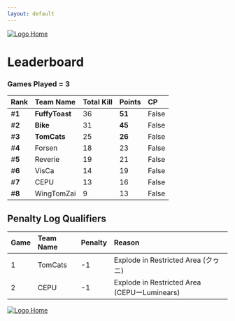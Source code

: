 ```yaml
---
layout: default
---
```


[ ![Logo](https://kanziebub.github.io/ProjectSEA/assets/images/bullet_rev.png) Home](https://kanziebub.github.io/ProjectSEA/)

# **Leaderboard**

### Games Played = 3

|  Rank  | Team Name             | Total Kill | **Points** | CP |
|:-------|:----------------------|:-----------|:-----------|:---|
| #**1** | **FuffyToast** | 36 | **51** | False | 
| #**2** | **Bike** | 31 | **45** | False | 
| #**3** | **TomCats** | 25 | **26** | False | 
| #**4** | Forsen | 18 | 23 | False | 
| #**5** | Reverie | 19 | 21 | False | 
| #**6** | VisCa | 14 | 19 | False | 
| #**7** | CEPU | 13 | 16 | False | 
| #**8** | WingTomZai | 9 | 13 | False | 
 

## Penalty Log Qualifiers

|  Game  | Team Name | Penalty | Reason                |
|:-------|:----------|:--------|:----------------------| 
|  1  |  TomCats  |  -1  |  Explode in Restricted Area (クゥニ)  |
|  2  |  CEPU  |  -1  |  Explode in Restricted Area (CEPUーLuminears)  |


[ ![Logo](https://kanziebub.github.io/ProjectSEA/assets/images/bullet_rev.png) Home](https://kanziebub.github.io/ProjectSEA/)
